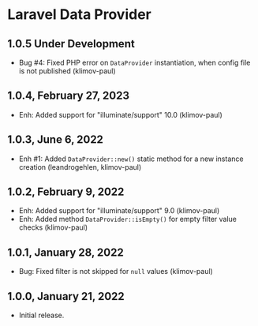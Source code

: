 Laravel Data Provider
=====================

1.0.5 Under Development
-----------------------

- Bug #4: Fixed PHP error on `DataProvider` instantiation, when config file is not published (klimov-paul)


1.0.4, February 27, 2023
------------------------

- Enh: Added support for "illuminate/support" 10.0 (klimov-paul)


1.0.3, June 6, 2022
-------------------

- Enh #1: Added `DataProvider::new()` static method for a new instance creation (leandrogehlen, klimov-paul)


1.0.2, February 9, 2022
-----------------------

- Enh: Added support for "illuminate/support" 9.0 (klimov-paul)
- Enh: Added method `DataProvider::isEmpty()` for empty filter value checks (klimov-paul)


1.0.1, January 28, 2022
-----------------------

- Bug: Fixed filter is not skipped for `null` values (klimov-paul)


1.0.0, January 21, 2022
-----------------------

- Initial release.
